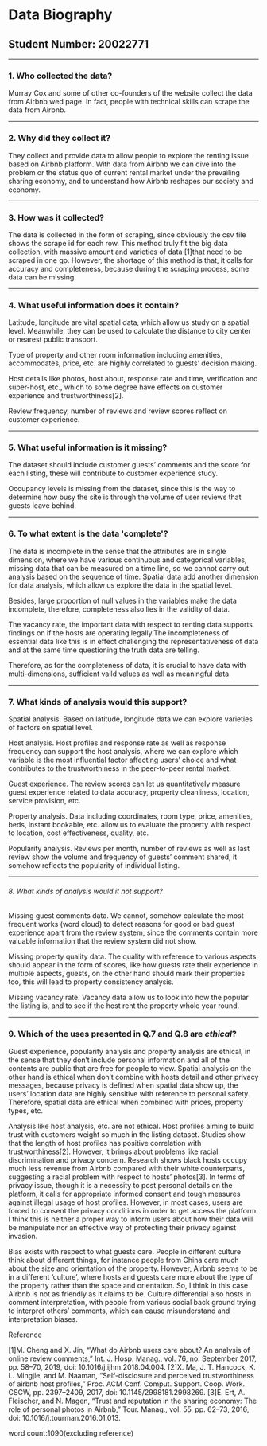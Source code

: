 # Data Biography

## Student Number: 20022771

---

### 1. Who collected the data?

Murray Cox and some of other co-founders of the website collect the data from Airbnb wed page. In fact, people with technical skills can scrape the data from Airbnb.

---

### 2. Why did they collect it?

They collect and provide data to allow people to explore the renting issue based on Airbnb platform. With data from Airbnb we can dive into the problem or the status quo of current rental market under the prevailing sharing economy, and to understand how Airbnb reshapes our society and economy.

---

### 3. How was it collected?

The data is collected in the form of scraping, since obviously the csv file shows the scrape id for each row. This method truly fit the big data collection, with massive amount and varieties of data [1]that need to be scraped in one go. However, the shortage of this method is that, it calls for accuracy and completeness, because during the scraping process, some data can be missing.

---

### 4. What useful information does it contain?


Latitude, longitude are vital spatial data, which allow us study on a spatial level. Meanwhile, they can be used to calculate the distance to city center or nearest public transport.

Type of property and other room information including amenities, accommodates, price, etc. are highly correlated to guests’ decision making.

Host details like photos, host about, response rate and time, verification and super-host, etc., which to some degree have effects on customer experience and trustworthiness[2].

Review frequency, number of reviews and review scores reflect on customer experience.


---

### 5. What useful information is it missing?

The dataset should include customer guests’ comments and the score for each listing, these will contribute to customer experience study.

Occupancy levels is missing from the dataset, since this is the way to determine how busy the site is through the volume of user reviews that guests leave behind.

---

### 6. To what extent is the data 'complete'?

The data is incomplete in the sense that the attributes are in single dimension, where we have various continuous and categorical variables, missing data that can be measured on a time line, so we cannot carry out analysis based on the sequence of time. Spatial data add another dimension for data analysis, which allow us explore the data in the spatial level. 

Besides, large proportion of null values in the variables make the data incomplete, therefore, completeness also lies in the validity of data.

The vacancy rate, the important data with respect to renting data supports findings on if the hosts are operating legally.The incompleteness of essential data like this is in effect challenging the representativeness of data and at the same time questioning the truth data are telling. 

Therefore, as for the completeness of data, it is crucial to have data with multi-dimensions, sufficient vaild values as well as meaningful data.


---

### 7. What kinds of analysis would this support?

Spatial analysis. Based on latitude, longitude data we can explore varieties of factors on spatial level.

Host analysis. Host profiles and response rate as well as response frequency can support the host analysis, where we can explore which variable is the most influential factor affecting users’ choice and what contributes to the trustworthiness in the peer-to-peer rental market. 

Guest experience. The review scores can let us quantitatively measure guest experience related to data accuracy, property cleanliness, location, service provision, etc. 

Property analysis. Data including coordinates, room type, price, amenities, beds, instant bookable, etc. allow us to evaluate the property with respect to location, cost effectiveness, quality, etc.

Popularity analysis. Reviews per month, number of reviews as well as last review show the volume and frequency of guests’ comment shared, it somehow reflects the popularity of individual listing.



---

###### 8. What kinds of analysis would it _not_ support?

Missing guest comments data. We cannot, somehow calculate the most frequent works (word cloud) to detect reasons for good or bad guest experience apart from the review system, since the comments contain more valuable information that the review system did not show.

Missing property quality data. The quality with reference to various aspects should appear in the form of scores, like how guests rate their experience in multiple aspects, guests, on the other hand should mark their properties too, this will lead to property consistency analysis.

Missing vacancy rate. Vacancy data allow us to look into how the popular the listing is, and to see if the host rent the property whole year round. 



---

### 9. Which of the uses presented in Q.7 and Q.8 are _ethical_?

Guest experience, popularity analysis and property analysis are ethical, in the sense that they don’t include personal information and all of the contents are public that are free for people to view. Spatial analysis on the other hand is ethical when don’t combine with hosts detail and other privacy messages, because privacy is defined when spatial data show up, the users’ location data are highly sensitive with reference to personal safety. Therefore, spatial data are ethical when combined with prices, property types, etc.

Analysis like host analysis, etc. are not ethical. Host profiles aiming to build trust with customers weight so much in the listing dataset. Studies show that the length of host profiles has positive correlation with trustworthiness[2]. However, it brings about problems like racial discrimination and privacy concern. Research shows black hosts occupy much less revenue from Airbnb compared with their white counterparts, suggesting a racial problem with respect to hosts’ photos[3]. In terms of privacy issue, though it is a necessity to post personal details on the platform, it calls for appropriate informed consent and tough measures against illegal usage of host profiles. However, in most cases, users are forced to consent the privacy conditions in order to get access the platform. I think this is neither a proper way to inform users about how their data will be manipulate nor an effective way of protecting their privacy against invasion. 

Bias exists with respect to what guests care. People in different culture think about different things, for instance people from China care much about the size and orientation of the property. However, Airbnb seems to be in a different ‘culture’, where hosts and guests care more about the type of the property rather than the space and orientation. So, I think in this case Airbnb is not as friendly as it claims to be. Culture differential also hosts in comment interpretation, with people from various social back ground trying to interpret others’ comments, which can cause misunderstand and interpretation biases.


 
Reference

[1]M. Cheng and X. Jin, “What do Airbnb users care about? An analysis of online review comments,” Int. J. Hosp. Manag., vol. 76, no. September 2017, pp. 58–70, 2019, doi: 10.1016/j.ijhm.2018.04.004.
[2]X. Ma, J. T. Hancock, K. L. Mingjie, and M. Naaman, “Self-disclosure and perceived trustworthiness of airbnb host profiles,” Proc. ACM Conf. Comput. Support. Coop. Work. CSCW, pp. 2397–2409, 2017, doi: 10.1145/2998181.2998269.
[3]E. Ert, A. Fleischer, and N. Magen, “Trust and reputation in the sharing economy: The role of personal photos in Airbnb,” Tour. Manag., vol. 55, pp. 62–73, 2016, doi: 10.1016/j.tourman.2016.01.013.

word count:1090(excluding reference)